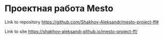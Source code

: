 # Проектная работа Mesto

Link to repository
https://github.com/Shakhov-Aleksandr/mesto-project-ff#


Link to site
https://shakhov-aleksandr.github.io/mesto-project-ff/
